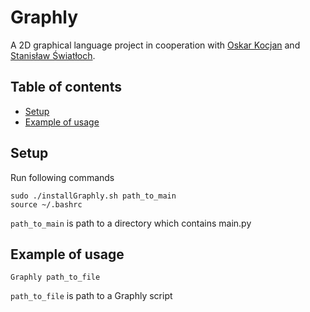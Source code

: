 # Graphly
A 2D graphical language project in cooperation with [Oskar Kocjan](https://github.com/OskarKocjan) and [Stanisław Światłoch](https://github.com/sswiatloch).

## Table of contents
* [Setup](#setup)
* [Example of usage](#example-of-usage)

## Setup

Run following commands
```
sudo ./installGraphly.sh path_to_main
source ~/.bashrc
```

`path_to_main` is path to a directory which contains main.py

## Example of usage
```
Graphly path_to_file
```
`path_to_file` is path to a Graphly script
